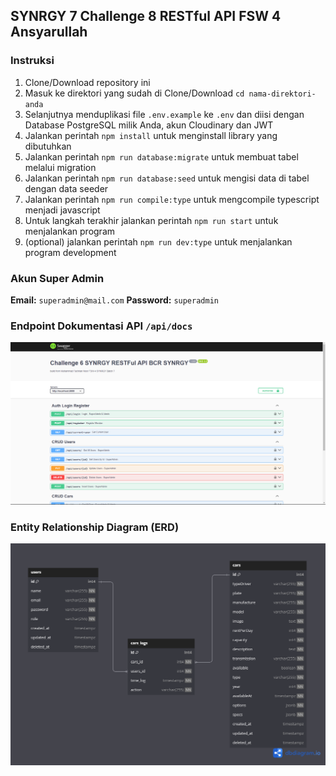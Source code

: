 ## SYNRGY 7 Challenge 8 RESTful API FSW 4 Ansyarullah

### Instruksi

1. Clone/Download repository ini
2. Masuk ke direktori yang sudah di Clone/Download `cd nama-direktori-anda`
3. Selanjutnya menduplikasi file `.env.example` ke `.env` dan diisi dengan Database PostgreSQL milik Anda, akun Cloudinary dan JWT
4. Jalankan perintah `npm install` untuk menginstall library yang dibutuhkan
5. Jalankan perintah `npm run database:migrate` untuk membuat tabel melalui migration
6. Jalankan perintah `npm run database:seed` untuk mengisi data di tabel dengan data seeder
7. Jalankan perintah `npm run compile:type` untuk mengcompile typescript menjadi javascript
8. Untuk langkah terakhir jalankan perintah `npm run start` untuk menjalankan program
9. (optional) jalankan perintah `npm run dev:type` untuk menjalankan program development

### Akun Super Admin
**Email:** `superadmin@mail.com` **Password:** `superadmin`

### Endpoint Dokumentasi API `/api/docs`
![](./DOCS-API-SwaggerUI.png)

### Entity Relationship Diagram (ERD)
![](./ERD-Challenge-6-SYNRGY.png)
